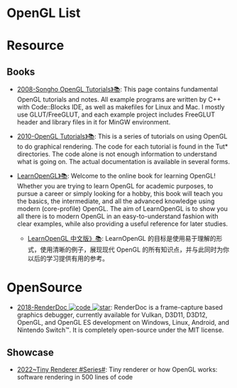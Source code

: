# OpenGL List

# Resource

## Books

- [2008-Songho OpenGL Tutorials》📚](http://www.songho.ca/opengl/index.html): This page contains fundamental OpenGL tutorials and notes. All example programs are written by C++ with Code::Blocks IDE, as well as makefiles for Linux and Mac. I mostly use GLUT/FreeGLUT, and each example project includes FreeGLUT header and library files in it for MinGW environment.

- [2010-OpenGL Tutorials》📚](https://github.com/paroj/gltut): This is a series of tutorials on using OpenGL to do graphical rendering. The code for each tutorial is found in the Tut\* directories. The code alone is not enough information to understand what is going on. The actual documentation is available in several forms.

- [LearnOpenGL》📚](https://github.com/JoeyDeVries/LearnOpenGL): Welcome to the online book for learning OpenGL! Whether you are trying to learn OpenGL for academic purposes, to pursue a career or simply looking for a hobby, this book will teach you the basics, the intermediate, and all the advanced knowledge using modern (core-profile) OpenGL. The aim of LearnOpenGL is to show you all there is to modern OpenGL in an easy-to-understand fashion with clear examples, while also providing a useful reference for later studies.

  - [LearnOpenGL 中文版》📚](https://learnopengl-cn.github.io/): LearnOpenGL 的目标是使用易于理解的形式，使用清晰的例子，展现现代 OpenGL 的所有知识点，并与此同时为你以后的学习提供有用的参考。

# OpenSource

- [2018-RenderDoc ![code](https://ng-tech.icu/assets/code.svg) ![star](https://img.shields.io/github/stars/baldurk/renderdoc)](https://github.com/baldurk/renderdoc): RenderDoc is a frame-capture based graphics debugger, currently available for Vulkan, D3D11, D3D12, OpenGL, and OpenGL ES development on Windows, Linux, Android, and Nintendo Switch™. It is completely open-source under the MIT license.

## Showcase

- [2022~Tiny Renderer #Series#](https://github.com/ssloy/tinyrenderer/wiki): Tiny renderer or how OpenGL works: software rendering in 500 lines of code

